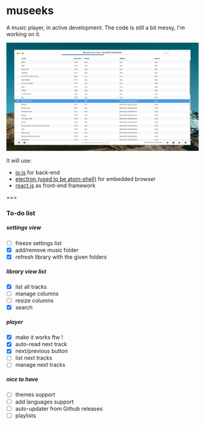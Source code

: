 # museeks
A music player, in active development. The code is still a bit messy, I'm working on it.

![Screenshot](screenshot.png)

It will use:
* [io.js](http://iojs.org/) for back-end
* [electron (used to be atom-shell)](https://github.com/atom/atom-shell/) for embedded browser
* [react.js](https://facebook.github.io/react/) as front-end framework

===
### To-do list
##### settings view
- [ ] freeze settings list
- [x] add/remove music folder
- [x] refresh library with the given folders

##### library view list
- [x] list all tracks
- [ ] manage columns
- [ ] resize columns
- [x] search

##### player
- [x] make it works ftw !
- [x] auto-read next track
- [x] next/previous button
- [ ] list next tracks
- [ ] manage next tracks

##### nice to have
- [ ] themes support
- [ ] add languages support
- [ ] auto-updater from Github releases
- [ ] playlists
